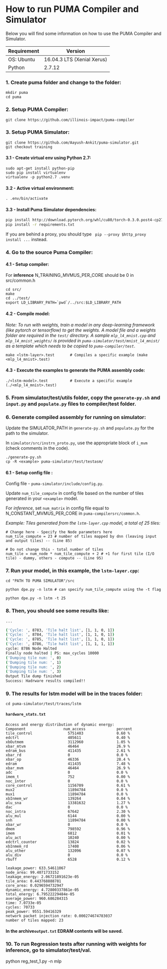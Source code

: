 # How to run  PUMA Compiler and Simulator

Below you will find some information on how to use the PUMA Compiler and Simulator.

| Requirement | Version                    |
| ----------- | -------------------------- |
| OS: Ubuntu  | 16.04.3 LTS (Xenial Xerus) |
| Python      | 2.7.12


### 1. Create puma folder and change to the folder:
 ```
 mkdir puma
 cd puma
 ```
### 2. Setup PUMA Compiler:
```
git clone https://github.com/illinois-impact/puma-compiler
```
### 3. Setup PUMA Simulator:
```
git clone https://github.com/Aayush-Ankit/puma-simulator.git
git checkout training
```
#### 3.1 - Create virtual env using Python 2.7:
```
sudo apt-get install python-pip
sudo pip install virtualenv
virtualenv -p python2.7 .venv
```
#### 3.2 - Active virtual environment:
```
. .env/bin/activate
```
#### 3.3 - Install Puma Simulator dependencies:
```sh
pip install http://download.pytorch.org/whl/cu80/torch-0.3.0.post4-cp27-cp27mu-linux_x86_64.whl
pip install -r requirements.txt
```
If you are behind a proxy, you should type ```
pip --proxy $http_proxy install ...``` instead.

### 4. Go to the source Puma Compiler:

#### 4.1 - Setup compiler:

For **inference** N_TRAINING_MVMUS_PER_CORE should be 0 in src/common.h

```
cd src/
make
cd ../test/
export LD_LIBRARY_PATH=`pwd`/../src:$LD_LIBRARY_PATH
```

#### 4.2 - Compile model:

*Note: To run with weights, train a model in any deep-learning framework (like pytorch or tensorflow) to get the weights. A model file and a weights folder are required in the ```test/``` directory. A sample ```mlp_l4_mnist.cpp``` and ```mlp_l4_mnist_weights/``` is provided in ```puma-simulator/test/mnist_l4_mnist/``` as a template which needs to be copied to ```puma-compiler/test```*.

```
make <lstm-layer>.test       # Compiles a specific example (make <mlp_l4_mnist>.test)
```

#### 4.3 - Execute the examples to generate the PUMA assembly code:

```
./<lstm-model>.test          # Execute a specific example (./<mlp_l4_mnist>.test) 
```

### 5. From simulator/test/utils folder, copy the ```generate-py.sh``` and ```input.py``` and ```populate.py``` files to compiler/test folder.

### 6. Generate compiled assembly for running on simulator:

Update the SIMULATOR_PATH  in ```generate-py.sh``` and ```populate.py``` for the path to the simulator.

In ```simulator/src/instrn_proto.py```, use the appropriate block of ```i_mvm``` (check comments in the code).

```
./generate-py.sh
cp -R <example> puma-simulator/test/testasm/
```

#### 6.1 - Setup config file :

Config file - ```puma-simulator/include/config.py```.

Update ```num_tile_compute``` in config file based on the number of tiles generated in your ```<example>``` model.

For *inference*, set ```num_matrix``` in config file equal to N_CONSTANT_MVMUS_PER_CORE in ```puma-compilersrc/common.h```.

*Example: Tiles generated from the ```lstm-layer.cpp``` model, a total of 25 tiles:*

```
# Change here - Specify the Node parameters here
num_tile_compute = 23 # number of tiles mapped by dnn (leaving input and output tiles) -- (Line 85)

# Do not change this - total number of tiles
num_tile = num_node * num_tile_compute + 2 # +1 for first tile (I/O tile) - dummy, others - compute -- (Line 95)
```

### 7. Run your model, in this example, the ```lstm-layer.cpp```:

```
cd "PATH TO PUMA SIMULATOR"/src

python dpe.py -n lstm # can specify num_tile_compute using the -t flag

python dpe.py -n lstm -t 25
```

### 8. Then, you should see some results like:
```sh
...

('Cycle: ', 8783, 'Tile halt list', [1, 1, 0, 1])
('Cycle: ', 8784, 'Tile halt list', [1, 1, 0, 1])
('Cycle: ', 8785, 'Tile halt list', [1, 1, 0, 1])
('Cycle: ', 8786, 'Tile halt list', [1, 1, 1, 1])
cycle: 8786 Node Halted
Finally node halted | PS: max_cycles 10000
('Dumping tile num: ', 0)
('Dumping tile num: ', 1)
('Dumping tile num: ', 2)
('Dumping tile num: ', 3)
Output Tile dump finished
Success: Hadrware results compiled!!
```
### 9. The results for lstm model will be in the traces folder:
```
cd puma-simulator/test/traces/lstm
```
####  ```hardware_stats.txt```
```
Access and energy distribution of dynamic energy:
Component                 num_access              percent
tile_control                5751403               0.60 %
edctrl                      405611                0.40 %
xbOutmem                    3112960               1.05 %
xbar_mtvm                   46464                 26.9 %
edram_bus                   411435                2.61 %
xbar_rd                     0                     0.0 %
xbar_op                     46336                 28.4 %
edram                       411435                7.48 %
xbar_mvm                    46464                 26.9 %
adc                         0                     0.0 %
imem_t                      752                   0.00 %
noc_inter                   0                     0.0 %
core_control                1156709               0.61 %
mux2                        11894784              0.0 %
mux1                        11894784              0.0 %
xbInmem_wr                  139264                0.04 %
alu_sna                     13381632              1.27 %
dac                         0                     0.0 %
noc_intra                   67642                 2.30 %
alu_mul                     6144                  0.00 %
snh                         11894784              0.00 %
xbar_wr                     0                     0.0 %
dmem                        798592                0.96 %
imem                        6812                  0.01 %
alu_act                     10240                 0.00 %
edctrl_counter              13824                 0.02 %
xbInmem_rd                  17408                 0.06 %
alu_other                   132096                0.07 %
alu_div                     0                     0.0 %
rbuff                       6528                  0.12 %

leakage_power: 633.54611067
node_area: 99.4071733152
leakage_energy: 2.06721891623e-05
tile_area: 0.443768888781
core_area: 0.0296594732947
dynamic_energy: 4.72800337861e-05
total_energy: 6.79522229484e-05
average_power: 960.686284315
time: 7.0733e-05
cycles: 70733
peak_power: 9551.59416329
network packet injection rate: 0.000274674783037
number of tiles mapped: 23
```
#### In the  archive```output.txt``` EDRAM contents will be saved.

### 10. To run Regression tests after running with weights for inference, go to simulator/test/val.

python reg_test_1.py -n mlp
